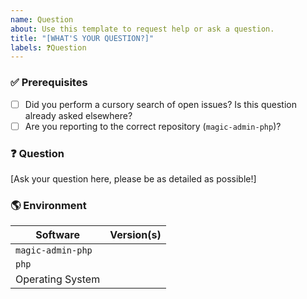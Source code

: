 ```yaml
---
name: Question
about: Use this template to request help or ask a question.
title: "[WHAT'S YOUR QUESTION?]"
labels: ❓Question
---
```


### ✅ Prerequisites

- [ ] Did you perform a cursory search of open issues? Is this question already asked elsewhere?
- [ ] Are you reporting to the correct repository (`magic-admin-php`)?

### ❓ Question

[Ask your question here, please be as detailed as possible!]

### 🌎 Environment

| Software            | Version(s) |
| ------------------- | ---------- |
| `magic-admin-php`   |            |
| `php`               |            |
| Operating System    |            |
